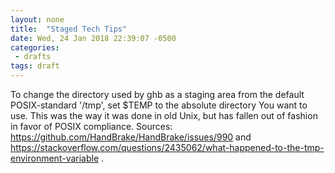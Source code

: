 ```yaml
---
layout: none
title:  "Staged Tech Tips"
date: Wed, 24 Jan 2018 22:39:07 -0500
categories: 
 - drafts
tags: draft
---
```


To change the directory used by ghb as a staging area from the default POSIX-standard '/tmp', set $TEMP to the absolute directory You want to use. This was the way it was done in old Unix, but has fallen out of fashion in favor of POSIX compliance. Sources: https://github.com/HandBrake/HandBrake/issues/990 and https://stackoverflow.com/questions/2435062/what-happened-to-the-tmp-environment-variable .
